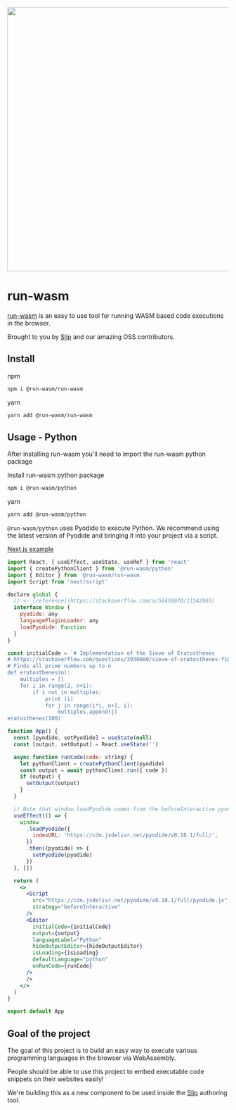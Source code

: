 <p align="center">
<a href="https://www.runwasm.com">
<img src="https://user-images.githubusercontent.com/22961671/135009624-47470419-7e17-47b5-99ed-0f15b8123dd0.png" width=600 />
  </a>
</p>

# run-wasm

[run-wasm](https://www.runwasm.com) is an easy to use tool for running WASM based code executions in the browser.

Brought to you by [Slip](https://www.slip.so) and our amazing OSS contributors.

## Install

npm

```bash
npm i @run-wasm/run-wasm
```

yarn

```bash
yarn add @run-wasm/run-wasm
```

## Usage - Python

After installing run-wasm you'll need to import the run-wasm python package

Install run-wasm python package

```bash
npm i @run-wasm/python
```

yarn

```bash
yarn add @run-wasm/python
```

`@run-wasm/python` uses Pyodide to execute Python. We recommend using the latest version of Pyodide and bringing it into your project via a script.

[Next.js example](https://github.com/slipHQ/run-wasm/blob/main/example-nextjs/pages/index.tsx)

```jsx
import React, { useEffect, useState, useRef } from 'react'
import { createPythonClient } from '@run-wasm/python'
import { Editor } from '@run-wasm/run-wasm
import Script from 'next/script'

declare global {
  // <- [reference](https://stackoverflow.com/a/56458070/11542903)
  interface Window {
    pyodide: any
    languagePluginLoader: any
    loadPyodide: Function
  }
}

const initialCode = `# Implementation of the Sieve of Eratosthenes
# https://stackoverflow.com/questions/3939660/sieve-of-eratosthenes-finding-primes-python
# Finds all prime numbers up to n
def eratosthenes(n):
    multiples = []
    for i in range(2, n+1):
        if i not in multiples:
            print (i)
            for j in range(i*i, n+1, i):
                multiples.append(j)
eratosthenes(100)`

function App() {
  const [pyodide, setPyodide] = useState(null)
  const [output, setOutput] = React.useState('')

  async function runCode(code: string) {
    let pythonClient = createPythonClient(pyodide)
    const output = await pythonClient.run({ code })
    if (output) {
      setOutput(output)
    }
  }

  // Note that window.loadPyodide comes from the beforeInteractive pyodide.js Script
  useEffect(() => {
    window
      .loadPyodide({
        indexURL: 'https://cdn.jsdelivr.net/pyodide/v0.18.1/full/',
      })
      .then((pyodide) => {
        setPyodide(pyodide)
      })
  }, [])

  return (
    <>
      <Script
        src="https://cdn.jsdelivr.net/pyodide/v0.18.1/full/pyodide.js"
        strategy="beforeInteractive"
      />
      <Editor
        initialCode={initialCode}
        output={output}
        languageLabel="Python"
        hideOutputEditor={hideOutputEditor}
        isLoading={isLoading}
        defaultLanguage="python"
        onRunCode={runCode}
      />
      />
    </>
  )
}

export default App
```

## Goal of the project

The goal of this project is to build an easy way to execute various programming languages in the browser via WebAssembly.

People should be able to use this project to embed executable code snippets on their websites easily!

We're building this as a new component to be used inside the [Slip](https://www.slip.so) authoring tool.
